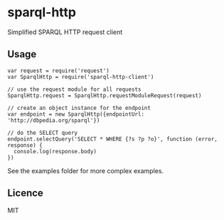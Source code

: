 # sparql-http

Simplified SPARQL HTTP request client

## Usage

```
var request = require('request')
var SparqlHttp = require('sparql-http-client')

// use the request module for all requests
SparqlHttp.request = SparqlHttp.requestModuleRequest(request)

// create an object instance for the endpoint 
var endpoint = new SparqlHttp({endpointUrl: 'http://dbpedia.org/sparql'})

// do the SELECT query 
endpoint.selectQuery('SELECT * WHERE {?s ?p ?o}', function (error, response) {
  console.log(response.body)
})
```

See the examples folder for more complex examples.

## Licence

MIT
